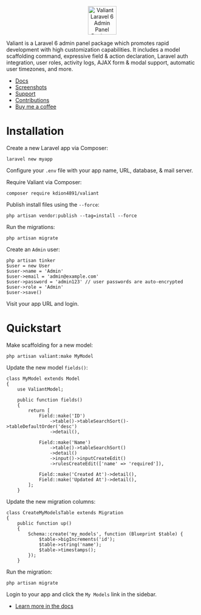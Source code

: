 <p align="center"><img src="https://i.imgur.com/zbYdpt8.png" alt="Valiant Laravel 6 Admin Panel Package" height="75"></p>

Valiant is a Laravel 6 admin panel package which promotes rapid development with high customization capabilities. It includes a model scaffolding command, expressive field & action declaration, Laravel auth integration, user roles, activity logs, AJAX form & modal support, automatic user timezones, and more.

- [Docs](docs/readme.md)
- [Screenshots](https://imgur.com/a/UiWZMml)
- [Support](https://github.com/kdion4891/valiant/issues)
- [Contributions](https://github.com/kdion4891/valiant/pulls)
- [Buy me a coffee](https://paypal.me/kjjdion)

# Installation

Create a new Laravel app via Composer:

    laravel new myapp
    
Configure your `.env` file with your app name, URL, database, & mail server.

Require Valiant via Composer:

    composer require kdion4891/valiant
    
Publish install files using the `--force`:

    php artisan vendor:publish --tag=install --force

Run the migrations:

    php artisan migrate
    
Create an `Admin` user:

    php artisan tinker
    $user = new User
    $user->name = 'Admin'
    $user->email = 'admin@example.com'
    $user->password = 'admin123' // user passwords are auto-encrypted
    $user->role = 'Admin'
    $user->save()

Visit your app URL and login.

# Quickstart

Make scaffolding for a new model:

    php artisan valiant:make MyModel
    
Update the new model `fields()`:

    class MyModel extends Model
    {
        use ValiantModel;
    
        public function fields()
        {
            return [
                Field::make('ID')
                    ->table()->tableSearchSort()->tableDefaultOrder('desc')
                    ->detail(),
    
                Field::make('Name')
                    ->table()->tableSearchSort()
                    ->detail()
                    ->input()->inputCreateEdit()
                    ->rulesCreateEdit(['name' => 'required']),
    
                Field::make('Created At')->detail(),
                Field::make('Updated At')->detail(),
            ];
        }

Update the new migration columns:

    class CreateMyModelsTable extends Migration
    {
        public function up()
        {
            Schema::create('my_models', function (Blueprint $table) {
                $table->bigIncrements('id');
                $table->string('name');
                $table->timestamps();
            });
        }
        
Run the migration:

    php artisan migrate
    
Login to your app and click the `My Models` link in the sidebar.

- [Learn more in the docs](docs/readme.md)
